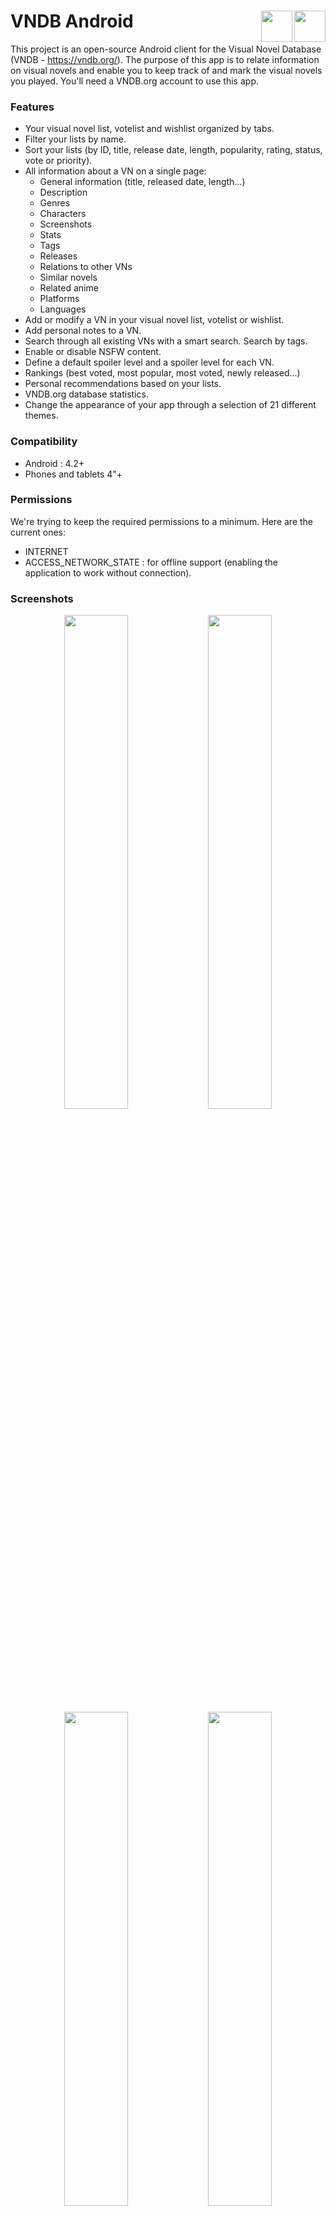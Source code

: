 # VNDB Android <img src="https://puu.sh/yVLHw/52006c86c3.png" height="50" align="right"/><a href="https://play.google.com/store/apps/details?id=com.booboot.vndbandroid"><img src="http://image.noelshack.com/fichiers/2017/12/1490206761-google-play-badge.png" height="50" align="right"/></a>

This project is an open-source Android client for the Visual Novel Database (VNDB - https://vndb.org/). The purpose of this app is to relate information on visual novels and enable you to keep track of and mark the visual novels you played. You'll need a VNDB.org account to use this app.

### Features
- Your visual novel list, votelist and wishlist organized by tabs.
- Filter your lists by name.
- Sort your lists (by ID, title, release date, length, popularity, rating, status, vote or priority).
- All information about a VN on a single page:
  - General information (title, released date, length...)
  - Description
  - Genres
  - Characters
  - Screenshots
  - Stats
  - Tags
  - Releases
  - Relations to other VNs
  - Similar novels
  - Related anime
  - Platforms
  - Languages
- Add or modify a VN in your visual novel list, votelist or wishlist.
- Add personal notes to a VN.
- Search through all existing VNs with a smart search. Search by tags.
- Enable or disable NSFW content.
- Define a default spoiler level and a spoiler level for each VN.
- Rankings (best voted, most popular, most voted, newly released...)
- Personal recommendations based on your lists.
- VNDB.org database statistics.
- Change the appearance of your app through a selection of 21 different themes.

### Compatibility
  - Android : 4.2+
  - Phones and tablets 4"+

### Permissions
We're trying to keep the required permissions to a minimum. Here are the current ones:
  - INTERNET
  - ACCESS_NETWORK_STATE : for offline support (enabling the application to work without connection).

### Screenshots
<p align="center">
  <img src="http://image.noelshack.com/fichiers/2017/01/1483793022-6-1.png" width="45%"/>
  <img src="http://image.noelshack.com/fichiers/2017/01/1483793017-6-2.png" width="45%"/>
  <img src="http://image.noelshack.com/fichiers/2017/01/1483793023-6-3.png" width="45%"/>
  <img src="http://image.noelshack.com/fichiers/2017/01/1483793018-6-4.png" width="45%"/>
  <img src="http://image.noelshack.com/fichiers/2017/01/1483793019-6-5.png" width="45%"/>
  <img src="http://image.noelshack.com/fichiers/2017/01/1483793022-6-6.png" width="45%"/>
</p>

### License
```
VNDB Android ‒ Android client for the Visual Novel Database (VNDB - https://vndb.org/)
Copyright (C) 2016  Thomas Herbeth
This program is free software; you can redistribute it and/or modify
it under the terms of the GNU General Public License as published by
the Free Software Foundation; either version 3 of the License, or
(at your option) any later version.
This program is distributed in the hope that it will be useful,
but WITHOUT ANY WARRANTY; without even the implied warranty of
MERCHANTABILITY or FITNESS FOR A PARTICULAR PURPOSE.  See the
GNU General Public License for more details.
You should have received a copy of the GNU General Public License
along with this program; if not, write to the Free Software Foundation,
Inc., 51 Franklin Street, Fifth Floor, Boston, MA 02110-1301  USA
```
